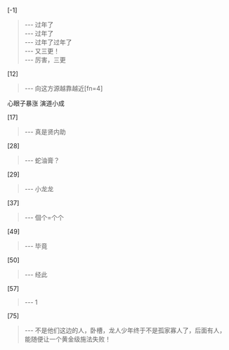 
[-1] 
>--- 过年了<br>
>--- 过年了<br>
>--- 过年了过年了<br>
>--- 又三更！<br>
>--- 厉害，三更<br>

[12] 
>--- 向这方源越靠越近[fn=4]

心眼子暴涨
演道小成<br>

[17] 
>--- 真是贤内助<br>

[28] 
>--- 蛇油膏？<br>

[29] 
>--- 小龙龙<br>

[37] 
>--- 個个=个个<br>

[49] 
>--- 毕竟<br>

[50] 
>--- 经此<br>

[57] 
>--- 1<br>

[75] 
>--- 不是他们这边的人，卧槽，龙人少年终于不是孤家寡人了，后面有人，能随便让一个黄金级施法失败！<br>
